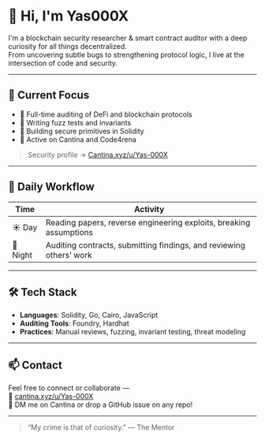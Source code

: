 # 👋 Hi, I'm Yas000X

I'm a blockchain security researcher & smart contract auditor with a deep curiosity for all things decentralized.  
From uncovering subtle bugs to strengthening protocol logic, I live at the intersection of code and security.

---

## 🧠 Current Focus

- 🔐 Full-time auditing of DeFi and blockchain protocols  
- 🧪 Writing fuzz tests and invariants  
- 🧱 Building secure primitives in Solidity  
- 🔭 Active on Cantina and Code4rena

> Security profile → [Cantina.xyz/u/Yas-000X](https://cantina.xyz/u/Yas-000X)

---

## 🌙 Daily Workflow

| Time  | Activity |
|-------|----------|
| ☀️ Day | Reading papers, reverse engineering exploits, breaking assumptions |
| 🌙 Night | Auditing contracts, submitting findings, and reviewing others’ work |

---

## 🛠️ Tech Stack

- **Languages**: Solidity, Go, Cairo, JavaScript  
- **Auditing Tools**: Foundry, Hardhat
- **Practices**: Manual reviews, fuzzing, invariant testing, threat modeling

---

## 📫 Contact

Feel free to connect or collaborate —  
🔗 [cantina.xyz/u/Yas-000X](https://cantina.xyz/u/Yas-000X)  
📧 DM me on Cantina or drop a GitHub issue on any repo!

---

> “My crime is that of curiosity.” — The Mentor

